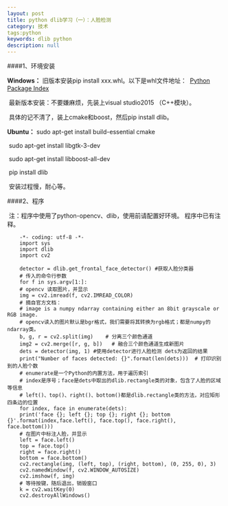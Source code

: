 ```yaml
---
layout: post
title: python dlib学习（一）：人脸检测
category: 技术
tags:python
keywords: dlib python
description: null
---
```

####1、环境安装

 **Windows：**
			旧版本安装pip install xxx.whl。以下是whl文件地址：
​			[Python Package Index]( https://pypi.python.org/pypi/dlib/18.17.100)     

​		最新版本安装：不要嫌麻烦，先装上visual studio2015 （C++模块）。

​		  具体的记不清了，装上cmake和boost，然后pip install dlib。

**Ubuntu：**
	sudo apt-get install build-essential cmake

​		sudo apt-get install libgtk-3-dev

​		sudo apt-get install libboost-all-dev

​		pip install dlib

​		安装过程慢，耐心等。

####2、程序

​	注：程序中使用了python-opencv、dlib，使用前请配置好环境。 
​	程序中已有注释。
```
	-*- coding: utf-8 -*-
	import sys
	import dlib
	import cv2

	detector = dlib.get_frontal_face_detector() #获取人脸分类器
	# 传入的命令行参数
	for f in sys.argv[1:]:
    # opencv 读取图片，并显示
    img = cv2.imread(f, cv2.IMREAD_COLOR)
    # 摘自官方文档：
    # image is a numpy ndarray containing either an 8bit grayscale or RGB image.
    # opencv读入的图片默认是bgr格式，我们需要将其转换为rgb格式；都是numpy的ndarray类。
    b, g, r = cv2.split(img)    # 分离三个颜色通道
    img2 = cv2.merge([r, g, b])   # 融合三个颜色通道生成新图片
    dets = detector(img, 1) #使用detector进行人脸检测 dets为返回的结果
    print("Number of faces detected: {}".format(len(dets)))  # 打印识别到的人脸个数
    # enumerate是一个Python的内置方法，用于遍历索引
    # index是序号；face是dets中取出的dlib.rectangle类的对象，包含了人脸的区域等信息
    # left()、top()、right()、bottom()都是dlib.rectangle类的方法，对应矩形四条边的位置
    for index, face in enumerate(dets):
    print('face {}; left {}; top {}; right {}; bottom {}'.format(index,face.left(), face.top(), face.right(), face.bottom()))
    # 在图片中标注人脸，并显示
    left = face.left()
    top = face.top()
    right = face.right()
    bottom = face.bottom()
    cv2.rectangle(img, (left, top), (right, bottom), (0, 255, 0), 3)
    cv2.namedWindow(f, cv2.WINDOW_AUTOSIZE)
    cv2.imshow(f, img)
    # 等待按键，随后退出，销毁窗口
    k = cv2.waitKey(0)
	cv2.destroyAllWindows()
```
